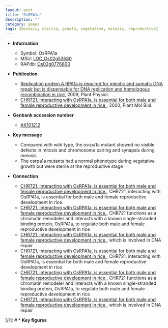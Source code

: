 ```yaml
---
layout: post
title: "OsRPA1a"
description: ""
category: genes
tags: [meiosis, sterile, growth, vegetative, mitosis, reproductive]
---
```


* **Information**  
    + Symbol: OsRPA1a  
    + MSU: [LOC_Os02g53680](http://rice.plantbiology.msu.edu/cgi-bin/ORF_infopage.cgi?orf=LOC_Os02g53680)  
    + RAPdb: [Os02g0776800](http://rapdb.dna.affrc.go.jp/viewer/gbrowse_details/irgsp1?name=Os02g0776800)  

* **Publication**  
    + [Replication protein A RPA1a is required for meiotic and somatic DNA repair but is dispensable for DNA replication and homologous recombination in rice](http://www.ncbi.nlm.nih.gov/pubmed?term=Replication+protein+A+RPA1a+is+required+for+meiotic+and+somatic+DNA+repair+but+is+dispensable+for+DNA+replication+and+homologous+recombination+in+rice%5BTitle%5D), 2009, Plant Physiol.
    + [CHR721, interacting with OsRPA1a, is essential for both male and female reproductive development in rice ](http://www.ncbi.nlm.nih.gov/pubmed?term=CHR721,+interacting+with+OsRPA1a,+is+essential+for+both+male+and+female+reproductive+development+in+rice+%5BTitle%5D), 2020, Plant Mol Biol.

* **Genbank accession number**  
    + [AK101212](http://www.ncbi.nlm.nih.gov/nuccore/AK101212)

* **Key message**  
    + Compared with wild type, the osrpa1a mutant showed no visible defects in mitosis and chromosome pairing and synapsis during meiosis
    + The osrpa1a mutants had a normal phenotype during vegetative growth but were sterile at the reproductive stage

* **Connection**  
    + [CHR721, interacting with OsRPA1a, is essential for both male and female reproductive development in rice.](http://www.ncbi.nlm.nih.gov/pubmed?term=CHR721,+interacting+with+OsRPA1a,+is+essential+for+both+male+and+female+reproductive+development+in+rice.%5BTitle%5D), CHR721, interacting with OsRPA1a, is essential for both male and female reproductive development in rice.
    + [CHR721, interacting with OsRPA1a, is essential for both male and female reproductive development in rice.](http://www.ncbi.nlm.nih.gov/pubmed?term=CHR721,+interacting+with+OsRPA1a,+is+essential+for+both+male+and+female+reproductive+development+in+rice.%5BTitle%5D), CHR721 functions as a chromatin remodeler and interacts with a known single-stranded binding protein, OsRPA1a, to regulate both male and female reproductive development in rice
    + [CHR721, interacting with OsRPA1a, is essential for both male and female reproductive development in rice.](OsRPA1a), which is involved in DNA repair
    + [CHR721, interacting with OsRPA1a, is essential for both male and female reproductive development in rice ](http://www.ncbi.nlm.nih.gov/pubmed?term=CHR721,+interacting+with+OsRPA1a,+is+essential+for+both+male+and+female+reproductive+development+in+rice+%5BTitle%5D), CHR721, interacting with OsRPA1a, is essential for both male and female reproductive development in rice 
    + [CHR721, interacting with OsRPA1a, is essential for both male and female reproductive development in rice ](http://www.ncbi.nlm.nih.gov/pubmed?term=CHR721,+interacting+with+OsRPA1a,+is+essential+for+both+male+and+female+reproductive+development+in+rice+%5BTitle%5D), CHR721 functions as a chromatin remodeler and interacts with a known single-stranded binding protein, OsRPA1a, to regulate both male and female reproductive development in rice
    + [CHR721, interacting with OsRPA1a, is essential for both male and female reproductive development in rice ](OsRPA1a), which is involved in DNA repair

[//]: # * **Key figures**  


